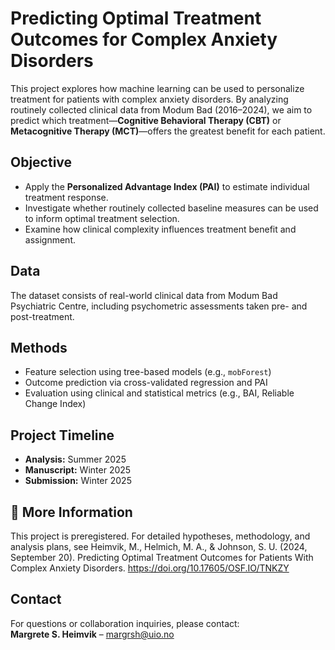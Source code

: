 # Predicting Optimal Treatment Outcomes for Complex Anxiety Disorders

This project explores how machine learning can be used to personalize treatment for patients with complex anxiety disorders. By analyzing routinely collected clinical data from Modum Bad (2016–2024), we aim to predict which treatment—**Cognitive Behavioral Therapy (CBT)** or **Metacognitive Therapy (MCT)**—offers the greatest benefit for each patient.

## Objective

- Apply the **Personalized Advantage Index (PAI)** to estimate individual treatment response.
- Investigate whether routinely collected baseline measures can be used to inform optimal treatment selection.
- Examine how clinical complexity influences treatment benefit and assignment.

## Data

The dataset consists of real-world clinical data from Modum Bad Psychiatric Centre, including psychometric assessments taken pre- and post-treatment.

## Methods

- Feature selection using tree-based models (e.g., `mobForest`)
- Outcome prediction via cross-validated regression and PAI
- Evaluation using clinical and statistical metrics (e.g., BAI, Reliable Change Index)

## Project Timeline

- **Analysis:** Summer 2025  
- **Manuscript:** Winter 2025  
- **Submission:** Winter 2025

## 📄 More Information

This project is preregistered. For detailed hypotheses, methodology, and analysis plans, see 
Heimvik, M., Helmich, M. A., & Johnson, S. U. (2024, September 20). 
Predicting Optimal Treatment Outcomes for Patients With Complex Anxiety Disorders. 
https://doi.org/10.17605/OSF.IO/TNKZY


## Contact

For questions or collaboration inquiries, please contact:  
**Margrete S. Heimvik** – [margrsh@uio.no](mailto:margrsh@uio.no)

